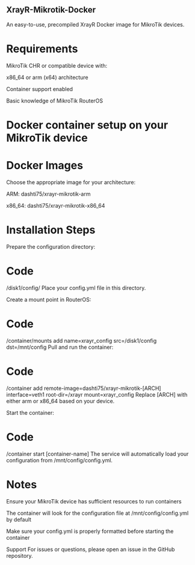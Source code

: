 ## XrayR-Mikrotik-Docker
An easy-to-use, precompiled XrayR Docker image for MikroTik devices.

# Requirements
MikroTik CHR or compatible device with:

x86_64 or arm (x64) architecture

Container support enabled

Basic knowledge of MikroTik RouterOS

# Docker container setup on your MikroTik device

# Docker Images
Choose the appropriate image for your architecture:

ARM: dashti75/xrayr-mikrotik-arm

x86_64: dashti75/xrayr-mikrotik-x86_64

# Installation Steps
Prepare the configuration directory:

# Code
/disk1/config/
Place your config.yml file in this directory.

Create a mount point in RouterOS:

# Code
/container/mounts add name=xrayr_config src=/disk1/config dst=/mnt/config
Pull and run the container:

# Code
/container add remote-image=dashti75/xrayr-mikrotik-[ARCH] interface=veth1 root-dir=/xrayr mount=xrayr_config
Replace [ARCH] with either arm or x86_64 based on your device.

Start the container:

# Code
/container start [container-name]
The service will automatically load your configuration from /mnt/config/config.yml.

# Notes
Ensure your MikroTik device has sufficient resources to run containers

The container will look for the configuration file at /mnt/config/config.yml by default

Make sure your config.yml is properly formatted before starting the container

Support
For issues or questions, please open an issue in the GitHub repository.
